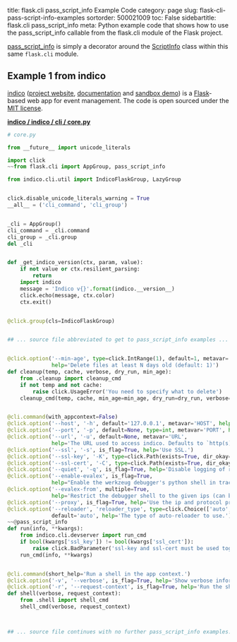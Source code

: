 title: flask.cli pass_script_info Example Code
category: page
slug: flask-cli-pass-script-info-examples
sortorder: 500021009
toc: False
sidebartitle: flask.cli pass_script_info
meta: Python example code that shows how to use the pass_script_info callable from the flask.cli module of the Flask project.


[pass_script_info](https://github.com/pallets/flask/blob/master/src/flask/cli.py)
is simply a decorator around the [ScriptInfo](/flask-cli-scriptinfo-examples.html)
class within this same `flask.cli` module.


## Example 1 from indico
[indico](https://github.com/indico/indico)
([project website](https://getindico.io/),
[documentation](https://docs.getindico.io/en/stable/installation/)
and [sandbox demo](https://sandbox.getindico.io/))
is a [Flask](/flask.html)-based web app for event management.
The code is open sourced under the
[MIT license](https://github.com/indico/indico/blob/master/LICENSE).

[**indico / indico / cli / core.py**](https://github.com/indico/indico/blob/master/indico/cli/core.py)

```python
# core.py

from __future__ import unicode_literals

import click
~~from flask.cli import AppGroup, pass_script_info

from indico.cli.util import IndicoFlaskGroup, LazyGroup


click.disable_unicode_literals_warning = True
__all__ = ('cli_command', 'cli_group')


_cli = AppGroup()
cli_command = _cli.command
cli_group = _cli.group
del _cli


def _get_indico_version(ctx, param, value):
    if not value or ctx.resilient_parsing:
        return
    import indico
    message = 'Indico v{}'.format(indico.__version__)
    click.echo(message, ctx.color)
    ctx.exit()


@click.group(cls=IndicoFlaskGroup)


## ... source file abbreviated to get to pass_script_info examples ...


@click.option('--min-age', type=click.IntRange(1), default=1, metavar='N',
              help='Delete files at least N days old (default: 1)')
def cleanup(temp, cache, verbose, dry_run, min_age):
    from .cleanup import cleanup_cmd
    if not temp and not cache:
        raise click.UsageError('You need to specify what to delete')
    cleanup_cmd(temp, cache, min_age=min_age, dry_run=dry_run, verbose=(verbose or dry_run))


@cli.command(with_appcontext=False)
@click.option('--host', '-h', default='127.0.0.1', metavar='HOST', help='The ip/host to bind to.')
@click.option('--port', '-p', default=None, type=int, metavar='PORT', help='The port to bind to.')
@click.option('--url', '-u', default=None, metavar='URL',
              help='The URL used to access indico. Defaults to `http(s)://host:port`')
@click.option('--ssl', '-s', is_flag=True, help='Use SSL.')
@click.option('--ssl-key', '-K', type=click.Path(exists=True, dir_okay=False), help='The SSL private key to use.')
@click.option('--ssl-cert', '-C', type=click.Path(exists=True, dir_okay=False), help='The SSL cert key to use.')
@click.option('--quiet', '-q', is_flag=True, help='Disable logging of requests for most static files.')
@click.option('--enable-evalex', is_flag=True,
              help="Enable the werkzeug debugger's python shell in tracebacks and via /console")
@click.option('--evalex-from', multiple=True,
              help='Restrict the debugger shell to the given ips (can be used multiple times)')
@click.option('--proxy', is_flag=True, help='Use the ip and protocol provided by the proxy.')
@click.option('--reloader', 'reloader_type', type=click.Choice(['auto', 'none', 'stat', 'watchdog', 'watchman']),
              default='auto', help='The type of auto-reloader to use.')
~~@pass_script_info
def run(info, **kwargs):
    from indico.cli.devserver import run_cmd
    if bool(kwargs['ssl_key']) != bool(kwargs['ssl_cert']):
        raise click.BadParameter('ssl-key and ssl-cert must be used together')
    run_cmd(info, **kwargs)


@cli.command(short_help='Run a shell in the app context.')
@click.option('-v', '--verbose', is_flag=True, help='Show verbose information on the available objects')
@click.option('-r', '--request-context', is_flag=True, help='Run the shell inside a Flask request context')
def shell(verbose, request_context):
    from .shell import shell_cmd
    shell_cmd(verbose, request_context)



## ... source file continues with no further pass_script_info examples...

```

